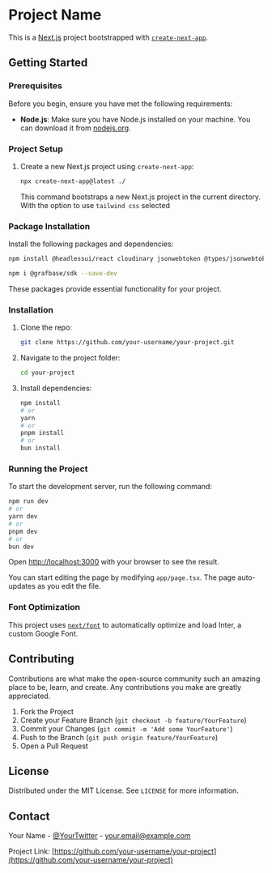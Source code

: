 # Project Name

This is a [Next.js](https://nextjs.org/) project bootstrapped with [`create-next-app`](https://github.com/vercel/next.js/tree/canary/packages/create-next-app).

## Getting Started

### Prerequisites

Before you begin, ensure you have met the following requirements:

- **Node.js**: Make sure you have Node.js installed on your machine. You can download it from [nodejs.org](https://nodejs.org/).

### Project Setup

1. Create a new Next.js project using `create-next-app`:

   ```bash
   npx create-next-app@latest ./
   ```

   This command bootstraps a new Next.js project in the current directory. With the option to use `tailwind css` selected

### Package Installation

Install the following packages and dependencies:

```bash
npm install @headlessui/react cloudinary jsonwebtoken @types/jsonwebtoken graphql-request next-auth
```

```bash
npm i @grafbase/sdk --save-dev
```

These packages provide essential functionality for your project.

### Installation

1. Clone the repo:

   ```bash
   git clone https://github.com/your-username/your-project.git
   ```

2. Navigate to the project folder:

   ```bash
   cd your-project
   ```

3. Install dependencies:

   ```bash
   npm install
   # or
   yarn
   # or
   pnpm install
   # or
   bun install
   ```

### Running the Project

To start the development server, run the following command:

```bash
npm run dev
# or
yarn dev
# or
pnpm dev
# or
bun dev
```

Open [http://localhost:3000](http://localhost:3000) with your browser to see the result.

You can start editing the page by modifying `app/page.tsx`. The page auto-updates as you edit the file.

### Font Optimization

This project uses [`next/font`](https://nextjs.org/docs/basic-features/font-optimization) to automatically optimize and load Inter, a custom Google Font.

## Contributing

Contributions are what make the open-source community such an amazing place to be, learn, and create. Any contributions you make are greatly appreciated.

1. Fork the Project
2. Create your Feature Branch (`git checkout -b feature/YourFeature`)
3. Commit your Changes (`git commit -m 'Add some YourFeature'`)
4. Push to the Branch (`git push origin feature/YourFeature`)
5. Open a Pull Request

## License

Distributed under the MIT License. See `LICENSE` for more information.

## Contact

Your Name - [@YourTwitter](https://twitter.com/YourTwitter) - your.email@example.com

Project Link: [https://github.com/your-username/your-project](https://github.com/your-username/your-project)
